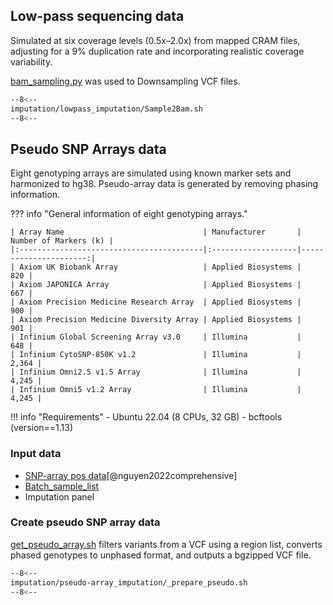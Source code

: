 ## Low-pass sequencing data

Simulated at six coverage levels (0.5x–2.0x) from mapped CRAM files, adjusting for a 9% duplication rate and incorporating realistic coverage variability.

[bam_sampling.py][4] was used to Downsampling VCF files.

```bash linenums="1"
--8<--
imputation/lowpass_imputation/Sample2Bam.sh
--8<--
```

## Pseudo SNP Arrays data

Eight genotyping arrays are simulated using known marker sets and harmonized to hg38. Pseudo-array data is generated by removing phasing information.

??? info "General information of eight genotyping arrays."

    | Array Name                               | Manufacturer       | Number of Markers (k) |
    |:-----------------------------------------|:-------------------|----------------------:|
    | Axiom UK Biobank Array                   | Applied Biosystems |                   820 |
    | Axiom JAPONICA Array                     | Applied Biosystems |                   667 |
    | Axiom Precision Medicine Research Array  | Applied Biosystems |                   900 |
    | Axiom Precision Medicine Diversity Array | Applied Biosystems |                   901 |
    | Infinium Global Screening Array v3.0     | Illumina           |                   648 |
    | Infinium CytoSNP-850K v1.2               | Illumina           |                 2,364 |
    | Infinium Omni2.5 v1.5 Array              | Illumina           |                 4,245 |
    | Infinium Omni5 v1.2 Array                | Illumina           |                 4,245 |


!!! info "Requirements"
    - Ubuntu 22.04 (8 CPUs, 32 GB)
    - bcftools (version==1.13)

### Input data
- [SNP-array pos data][3][@nguyen2022comprehensive]
- [Batch_sample_list][2]
- Imputation panel


### Create pseudo SNP array data

[get_pseudo_array.sh][5] filters variants from a VCF using a region list, converts phased genotypes to unphased format, and outputs a bgzipped VCF file.

```bash linenums="1"
--8<--
imputation/pseudo-array_imputation/_prepare_pseudo.sh
--8<--
```


[2]: https://github.com/KTest-VN/lps_paper/tree/main/support_data/sample_list
[3]: https://github.com/KTest-VN/lps_paper/tree/main/support_data/input_array
[4]: https://github.com/KTest-VN/lps_paper/blob/main/imputation/lowpass_imputation/bin/bam_sampling.py
[5]: https://github.com/KTest-VN/lps_paper/blob/main/imputation/pseudo-array_imputation/bin/get_pseudo_array.sh